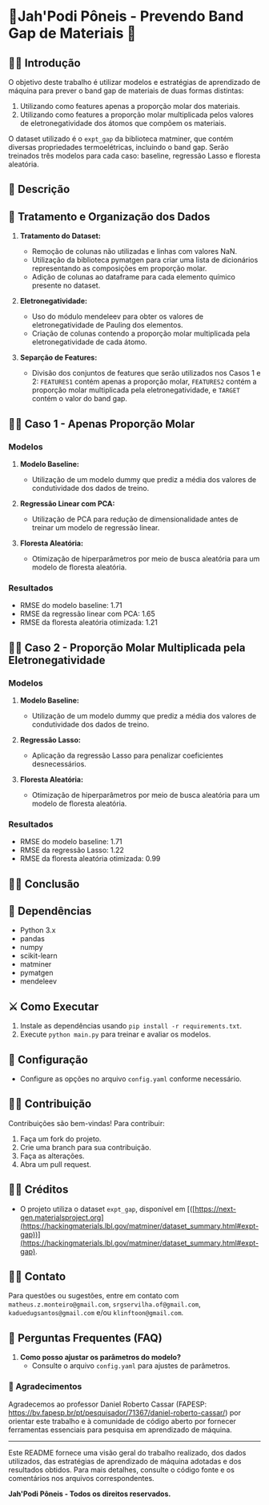 # 🏇Jah'Podi Pôneis - Prevendo Band Gap de Materiais 🏇

## 🕵️‍♂️ Introdução

O objetivo deste trabalho é utilizar modelos e estratégias de aprendizado de máquina para prever o band gap de materiais de duas formas distintas:

1. Utilizando como features apenas a proporção molar dos materiais.
2. Utilizando como features a proporção molar multiplicada pelos valores de eletronegatividade dos átomos que compõem os materiais.

O dataset utilizado é o `expt_gap` da biblioteca matminer, que contém diversas propriedades termoelétricas, incluindo o band gap. Serão treinados três modelos para cada caso: baseline, regressão Lasso e floresta aleatória.


## 🥷 Descrição

## 🤖 Tratamento e Organização dos Dados

1. **Tratamento do Dataset:**
   - Remoção de colunas não utilizadas e linhas com valores NaN.
   - Utilização da biblioteca pymatgen para criar uma lista de dicionários representando as composições em proporção molar.
   - Adição de colunas ao dataframe para cada elemento químico presente no dataset.

2. **Eletronegatividade:**
   - Uso do módulo mendeleev para obter os valores de eletronegatividade de Pauling dos elementos.
   - Criação de colunas contendo a proporção molar multiplicada pela eletronegatividade de cada átomo.

3. **Separção de Features:**
   - Divisão dos conjuntos de features que serão utilizados nos Casos 1 e 2: `FEATURES1` contém apenas a proporção molar, `FEATURES2` contém a proporção molar multiplicada pela eletronegatividade, e `TARGET` contém o valor do band gap.

## 👨‍🔬 Caso 1 - Apenas Proporção Molar

### Modelos

1. **Modelo Baseline:**
   - Utilização de um modelo dummy que prediz a média dos valores de condutividade dos dados de treino.

2. **Regressão Linear com PCA:**
   - Utilização de PCA para redução de dimensionalidade antes de treinar um modelo de regressão linear.

3. **Floresta Aleatória:**
   - Otimização de hiperparâmetros por meio de busca aleatória para um modelo de floresta aleatória.


### Resultados

- RMSE do modelo baseline: 1.71
- RMSE da regressão linear com PCA: 1.65
- RMSE da floresta aleatória otimizada: 1.21


## 👩‍🔬 Caso 2 - Proporção Molar Multiplicada pela Eletronegatividade

### Modelos

1. **Modelo Baseline:**
   - Utilização de um modelo dummy que prediz a média dos valores de condutividade dos dados de treino.

2. **Regressão Lasso:**
   - Aplicação da regressão Lasso para penalizar coeficientes desnecessários.

3. **Floresta Aleatória:**
   - Otimização de hiperparâmetros por meio de busca aleatória para um modelo de floresta aleatória.

### Resultados

- RMSE do modelo baseline: 1.71
- RMSE da regressão Lasso: 1.22
- RMSE da floresta aleatória otimizada: 0.99

## 👩‍🎓 Conclusão



## 🫅 Dependências

- Python 3.x
- pandas
- numpy
- scikit-learn
- matminer
- pymatgen
- mendeleev

## ⚔️ Como Executar

1. Instale as dependências usando `pip install -r requirements.txt`.
2. Execute `python main.py` para treinar e avaliar os modelos.


## 📲 Configuração
- Configure as opções no arquivo `config.yaml` conforme necessário.

## 🦹‍♀️ Contribuição
Contribuições são bem-vindas! Para contribuir:
1. Faça um fork do projeto.
2. Crie uma branch para sua contribuição.
3. Faça as alterações.
4. Abra um pull request.

## 👷‍♀️ Créditos
- O projeto utiliza o dataset `expt_gap`, disponível em [([https://next-gen.materialsproject.org](https://hackingmaterials.lbl.gov/matminer/dataset_summary.html#expt-gap))](https://hackingmaterials.lbl.gov/matminer/dataset_summary.html#expt-gap).

## 💂‍♀️ Contato
Para questões ou sugestões, entre em contato com `matheus.z.monteiro@gmail.com`, `srgservilha.of@gmail.com`, `kaduedugsantos@gmail.com` e/ou `klinftoon@gmail.com`.

  
## 📜 Perguntas Frequentes (FAQ)
1. **Como posso ajustar os parâmetros do modelo?**
   - Consulte o arquivo `config.yaml` para ajustes de parâmetros.


### 👏 Agradecimentos

Agradecemos ao professor Daniel Roberto Cassar (FAPESP: https://bv.fapesp.br/pt/pesquisador/71367/daniel-roberto-cassar/) por orientar este trabalho e à comunidade de código aberto por fornecer ferramentas essenciais para pesquisa em aprendizado de máquina.

---

Este README fornece uma visão geral do trabalho realizado, dos dados utilizados, das estratégias de aprendizado de máquina adotadas e dos resultados obtidos. Para mais detalhes, consulte o código fonte e os comentários nos arquivos correspondentes.

**Jah'Podi Pôneis - Todos os direitos reservados.**
